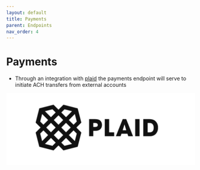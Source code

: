 ```yaml
---
layout: default
title: Payments
parent: Endpoints
nav_order: 4
---
```


# Payments
* Through an integration with [plaid](https://www.plaid.com) the payments endpoint will serve to initiate ACH transfers from external accounts

![](https://github.com/jonathanandrewsuk/cradl/blob/master/assets/images/plaid.png?raw=true)
